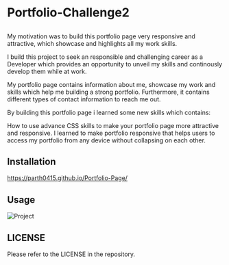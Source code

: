 # Portfolio-Challenge2

## 

My motivation was to build this portfolio page very responsive and attractive, which showcase and highlights all my work skills. 

I build this project to seek an responsible and challenging career as a Developer which provides an opportunity to unveil my skills and continously develop them while at work.

My portfolio page contains information about me, showcase my work and skills which help me building a strong portfolio. Furthermore, it contains different types of contact information to reach me out.

By building this portfolio page i learned some new skills which contains:

How to use advance CSS skills to make your portfolio page more attractive and responsive. 
I learned to make portfolio responsive that helps users to access my portfolio from any device without collapsing on each other.

## Installation

https://parth0415.github.io/Portfolio-Page/

## Usage
![Project](./assets/images/Portfolio-challenge2.png "Project2")

## LICENSE
Please refer to the LICENSE in the repository.